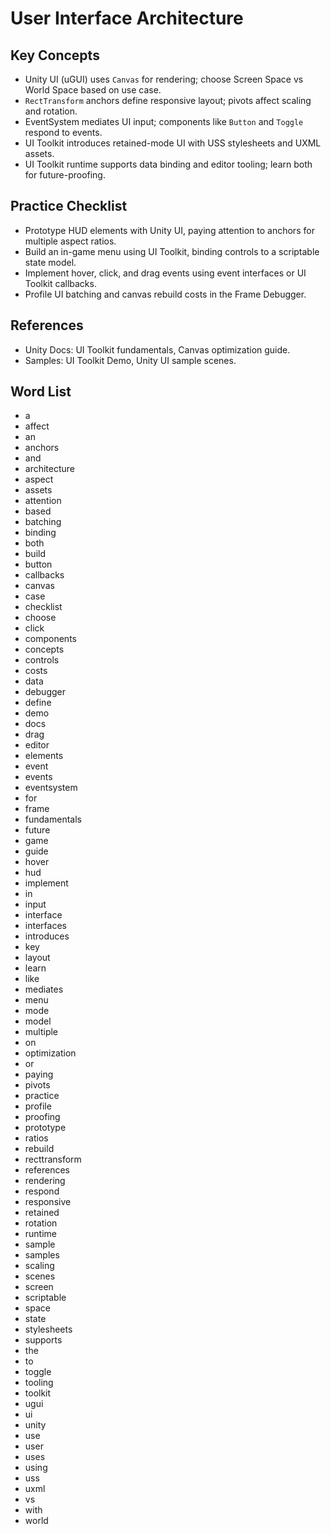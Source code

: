 # User Interface Architecture

## Key Concepts
- Unity UI (uGUI) uses `Canvas` for rendering; choose Screen Space vs World Space based on use case.
- `RectTransform` anchors define responsive layout; pivots affect scaling and rotation.
- EventSystem mediates UI input; components like `Button` and `Toggle` respond to events.
- UI Toolkit introduces retained-mode UI with USS stylesheets and UXML assets.
- UI Toolkit runtime supports data binding and editor tooling; learn both for future-proofing.

## Practice Checklist
- Prototype HUD elements with Unity UI, paying attention to anchors for multiple aspect ratios.
- Build an in-game menu using UI Toolkit, binding controls to a scriptable state model.
- Implement hover, click, and drag events using event interfaces or UI Toolkit callbacks.
- Profile UI batching and canvas rebuild costs in the Frame Debugger.

## References
- Unity Docs: UI Toolkit fundamentals, Canvas optimization guide.
- Samples: UI Toolkit Demo, Unity UI sample scenes.

## Word List
- a
- affect
- an
- anchors
- and
- architecture
- aspect
- assets
- attention
- based
- batching
- binding
- both
- build
- button
- callbacks
- canvas
- case
- checklist
- choose
- click
- components
- concepts
- controls
- costs
- data
- debugger
- define
- demo
- docs
- drag
- editor
- elements
- event
- events
- eventsystem
- for
- frame
- fundamentals
- future
- game
- guide
- hover
- hud
- implement
- in
- input
- interface
- interfaces
- introduces
- key
- layout
- learn
- like
- mediates
- menu
- mode
- model
- multiple
- on
- optimization
- or
- paying
- pivots
- practice
- profile
- proofing
- prototype
- ratios
- rebuild
- recttransform
- references
- rendering
- respond
- responsive
- retained
- rotation
- runtime
- sample
- samples
- scaling
- scenes
- screen
- scriptable
- space
- state
- stylesheets
- supports
- the
- to
- toggle
- tooling
- toolkit
- ugui
- ui
- unity
- use
- user
- uses
- using
- uss
- uxml
- vs
- with
- world
